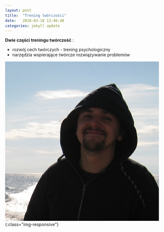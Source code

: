 ```yaml
---
layout: post
title:  "Trening twórczości"
date:   2018-03-18 13:46:40
categories: jekyll update
---
```

**Dwie części treningu twórczość** :

  * rozwój cech twórczych  - trening psychologiczny
  * narzędzia wspierające twórcze rozwiązywanie problemów


![obazek](/assets/0capt.png){:class="img-responsive"}

[jekyll-help]: https://github.com/jekyll/jekyll-help
